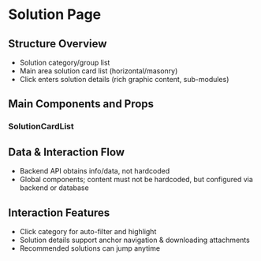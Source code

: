 # Solution Page

## Structure Overview
- Solution category/group list
- Main area solution card list (horizontal/masonry)
- Click enters solution details (rich graphic content, sub-modules)

## Main Components and Props
### SolutionCardList

## Data & Interaction Flow
- Backend API obtains info/data, not hardcoded
- Global components; content must not be hardcoded, but configured via backend or database

## Interaction Features
- Click category for auto-filter and highlight
- Solution details support anchor navigation & downloading attachments
- Recommended solutions can jump anytime
